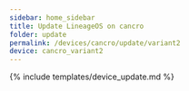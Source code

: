 ```yaml
---
sidebar: home_sidebar
title: Update LineageOS on cancro
folder: update
permalink: /devices/cancro/update/variant2
device: cancro_variant2
---
```

{% include templates/device_update.md %}
